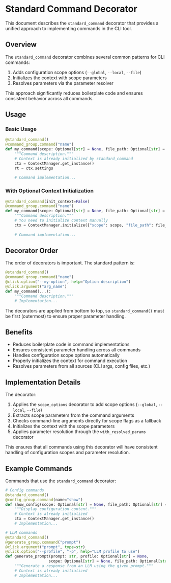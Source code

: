 # Standard Command Decorator

This document describes the `standard_command` decorator that provides a unified approach to implementing commands in the CLI tool.

## Overview

The `standard_command` decorator combines several common patterns for CLI commands:

1. Adds configuration scope options (`--global`, `--local`, `--file`)
2. Initializes the context with scope parameters
3. Resolves parameters via the parameter resolver

This approach significantly reduces boilerplate code and ensures consistent behavior across all commands.

## Usage

### Basic Usage

```python
@standard_command()
@command_group.command("name")
def my_command(scope: Optional[str] = None, file_path: Optional[str] = None):
    """Command description."""
    # Context is already initialized by standard_command
    ctx = ContextManager.get_instance()
    rt = ctx.settings
    
    # Command implementation...
```

### With Optional Context Initialization

```python
@standard_command(init_context=False)
@command_group.command("name")
def my_command(scope: Optional[str] = None, file_path: Optional[str] = None):
    """Command description."""
    # You need to initialize context manually
    ctx = ContextManager.initialize({"scope": scope, "file_path": file_path})
    
    # Command implementation...
```

## Decorator Order

The order of decorators is important. The standard pattern is:

```python
@standard_command()
@command_group.command("name")
@click.option("--my-option", help="Option description")
@click.argument("arg_name")
def my_command(...):
    """Command description."""
    # Implementation...
```

The decorators are applied from bottom to top, so `standard_command()` must be first (outermost) to ensure proper parameter handling.

## Benefits

- Reduces boilerplate code in command implementations
- Ensures consistent parameter handling across all commands
- Handles configuration scope options automatically
- Properly initializes the context for command execution
- Resolves parameters from all sources (CLI args, config files, etc.)

## Implementation Details

The decorator:

1. Applies the `scope_options` decorator to add scope options (`--global`, `--local`, `--file`)
2. Extracts scope parameters from the command arguments
3. Checks command-line arguments directly for scope flags as a fallback
4. Initializes the context with the scope parameters
5. Applies parameter resolution through the `with_resolved_params` decorator

This ensures that all commands using this decorator will have consistent handling of configuration scopes and parameter resolution.

## Example Commands

Commands that use the `standard_command` decorator:

```python
# Config commands
@standard_command()
@config_group.command(name="show")
def show_config(scope: Optional[str] = None, file_path: Optional[str] = None):
    """Display configuration content."""
    # Context is already initialized
    ctx = ContextManager.get_instance()
    # Implementation...

# LLM commands
@standard_command()
@generate_group.command("prompt")
@click.argument("prompt", type=str)
@click.option("--profile", "-p", help="LLM profile to use")
def generate_prompt(prompt: str, profile: Optional[str] = None,
                   scope: Optional[str] = None, file_path: Optional[str] = None):
    """Generate a response from an LLM using the given prompt."""
    # Context is already initialized
    # Implementation...
```